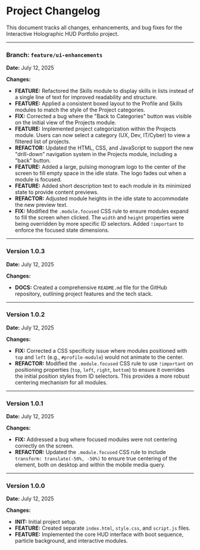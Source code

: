 # Project Changelog

This document tracks all changes, enhancements, and bug fixes for the Interactive Holographic HUD Portfolio project.

---

### **Branch: `feature/ui-enhancements`**

**Date:** July 12, 2025

**Changes:**

* **FEATURE:** Refactored the Skills module to display skills in lists instead of a single line of text for improved readability and structure.
* **FEATURE:** Applied a consistent boxed layout to the Profile and Skills modules to match the style of the Project categories.
* **FIX:** Corrected a bug where the "Back to Categories" button was visible on the initial view of the Projects module.
* **FEATURE:** Implemented project categorization within the Projects module. Users can now select a category (UX, Dev, IT/Cyber) to view a filtered list of projects.
* **REFACTOR:** Updated the HTML, CSS, and JavaScript to support the new "drill-down" navigation system in the Projects module, including a "back" button.
* **FEATURE:** Added a large, pulsing monogram logo to the center of the screen to fill empty space in the idle state. The logo fades out when a module is focused.
* **FEATURE:** Added short description text to each module in its minimized state to provide content previews.
* **REFACTOR:** Adjusted module heights in the idle state to accommodate the new preview text.
* **FIX:** Modified the `.module.focused` CSS rule to ensure modules expand to fill the screen when clicked. The `width` and `height` properties were being overridden by more specific ID selectors. Added `!important` to enforce the focused state dimensions.

---

### **Version 1.0.3**

**Date:** July 12, 2025

**Changes:**

* **DOCS:** Created a comprehensive `README.md` file for the GitHub repository, outlining project features and the tech stack.

---

### **Version 1.0.2**

**Date:** July 12, 2025

**Changes:**

* **FIX:** Corrected a CSS specificity issue where modules positioned with `top` and `left` (e.g., `#profile-module`) would not animate to the center.
* **REFACTOR:** Modified the `.module.focused` CSS rule to use `!important` on positioning properties (`top`, `left`, `right`, `bottom`) to ensure it overrides the initial position styles from ID selectors. This provides a more robust centering mechanism for all modules.

---

### **Version 1.0.1**

**Date:** July 12, 2025

**Changes:**

* **FIX:** Addressed a bug where focused modules were not centering correctly on the screen.
* **REFACTOR:** Updated the `.module.focused` CSS rule to include `transform: translate(-50%, -50%)` to ensure true centering of the element, both on desktop and within the mobile media query.

---

### **Version 1.0.0**

**Date:** July 12, 2025

**Changes:**

* **INIT:** Initial project setup.
* **FEATURE:** Created separate `index.html`, `style.css`, and `script.js` files.
* **FEATURE:** Implemented the core HUD interface with boot sequence, particle background, and interactive modules.
